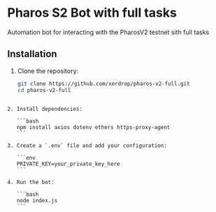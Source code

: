
# Pharos S2 Bot with full tasks 

Automation bot for interacting with the PharosV2 testnet sith full tasks 

## Installation

1. Clone the repository:
   ```bash
   git clone https://github.com/xerdrop/pharos-v2-full.git
   cd pharos-v2-full
````

2. Install dependencies:

   ```bash
   npm install axios dotenv ethers https-proxy-agent
   ```

3. Create a `.env` file and add your configuration:

   ```env
   PRIVATE_KEY=your_private_key_here
   ```

4. Run the bot:

   ```bash
   node index.js
   ```



